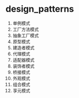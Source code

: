 # design_patterns

1. 单例模式
2. 工厂方法模式
3. 抽象工厂模式
4. 原型模式
5. 建造者模式
6. 代理模式
7. 适配器模式
8. 装饰者模式
9. 桥接模式
10. 外观模式
11. 组合模式
12. 享元模式